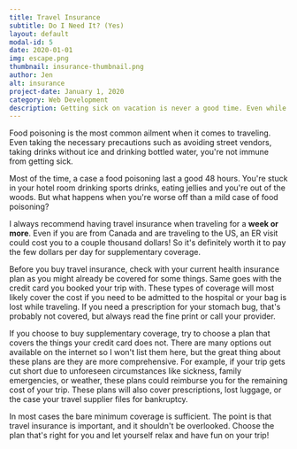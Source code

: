```yaml
---
title: Travel Insurance
subtitle: Do I Need It? (Yes)
layout: default
modal-id: 5
date: 2020-01-01
img: escape.png
thumbnail: insurance-thumbnail.png
author: Jen
alt: insurance
project-date: January 1, 2020
category: Web Development
description: Getting sick on vacation is never a good time. Even while being extra diligent with where you're eating, you can still catch a case of the stomach bug.
---
```


Food poisoning is the most common ailment when it comes to traveling. Even taking the necessary precautions such as avoiding street vendors, taking drinks without ice and drinking bottled water, you're not immune from getting sick.

Most of the time, a case a food poisoning last a good 48 hours. You're stuck in your hotel room drinking sports drinks, eating jellies and you're out of the woods. But what happens when you're worse off than a mild case of food poisoning?

I always recommend having travel insurance when traveling for a **week or more**. Even if you are from Canada and are traveling to the US, an ER visit could cost you to a couple thousand dollars! So it's definitely worth it to pay the few dollars per day for supplementary coverage.

Before you buy travel insurance, check with your current health insurance plan as you might already be covered for some things. Same goes with the credit card you booked your trip with. These types of coverage will most likely cover the cost if you need to be admitted to the hospital or your bag is lost while traveling. If you need a prescription for your stomach bug, that's probably not covered, but always read the fine print or call your provider.

If you choose to buy supplementary coverage, try to choose a plan that covers the things your credit card does not. There are many options out available on the internet so I won't list them here, but the great thing about these plans are they are more comprehensive. For example, if your trip gets cut short due to unforeseen circumstances like sickness, family emergencies, or weather, these plans could reimburse you for the remaining cost of your trip. These plans will also cover prescriptions, lost luggage, or the case your travel supplier files for bankruptcy.

In most cases the bare minimum coverage is sufficient. The point is that travel insurance is important, and it shouldn't be overlooked. Choose the plan that's right for you and let yourself relax and have fun on your trip!
